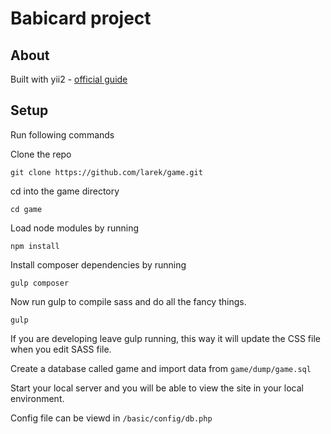 # Babicard project

## About
Built with yii2 - [official guide](http://www.yiiframework.com/doc-2.0/guide-index.html)

## Setup

Run following commands

Clone the repo

`git clone https://github.com/larek/game.git`

cd into the game directory

`cd game`

Load node modules by running

`npm install`

Install composer dependencies by running

`gulp composer`

Now run gulp to compile sass and do all the fancy things.

`gulp`

If you are developing leave gulp running, this way it will update the CSS file when you edit SASS file.

Create a database called game and import data from `game/dump/game.sql`

Start your local server and you will be able to view the site in your local environment.

Config file can be viewd in `/basic/config/db.php`